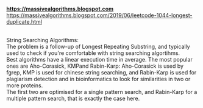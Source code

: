 **https://massivealgorithms.blogspot.com**
<br/>
https://massivealgorithms.blogspot.com/2019/06/leetcode-1044-longest-duplicate.html

<br/>
String Searching Algorithms:
<br/>
The problem is a follow-up of Longest Repeating Substring, and typically used to check if you're comfortable with string searching algortihms.
<br/>
Best algorithms have a linear execution time in average. The most popular ones are Aho-Corasick, KMPand Rabin-Karp: Aho-Corasick is used by fgrep, KMP is used for chinese string searching, and Rabin-Karp is used for plagiarism detection and in bioinformatics to look for similarities in two or more proteins.

<br/>
The first two are optimised for a single pattern search, and Rabin-Karp for a multiple pattern search, that is exactly the case here.
<br/>
